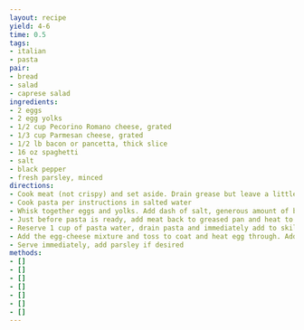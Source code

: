 ```yaml
---
layout: recipe
yield: 4-6
time: 0.5
tags:
- italian
- pasta
pair:
- bread
- salad
- caprese salad
ingredients:
- 2 eggs
- 2 egg yolks
- 1/2 cup Pecorino Romano cheese, grated
- 1/3 cup Parmesan cheese, grated
- 1/2 lb bacon or pancetta, thick slice
- 16 oz spaghetti
- salt
- black pepper
- fresh parsley, minced
directions:
- Cook meat (not crispy) and set aside. Drain grease but leave a little. Chop into pieces
- Cook pasta per instructions in salted water
- Whisk together eggs and yolks. Add dash of salt, generous amount of black pepper, and cheeses. Mix
- Just before pasta is ready, add meat back to greased pan and heat to low
- Reserve 1 cup of pasta water, drain pasta and immediately add to skillet with the meat
- Add the egg-cheese mixture and toss to coat and heat egg through. Add reserved pasta water for creaminess (probably about 1/4-1/2 cup)
- Serve immediately, add parsley if desired
methods:
- []
- []
- []
- []
- []
- []
- []
---
```

